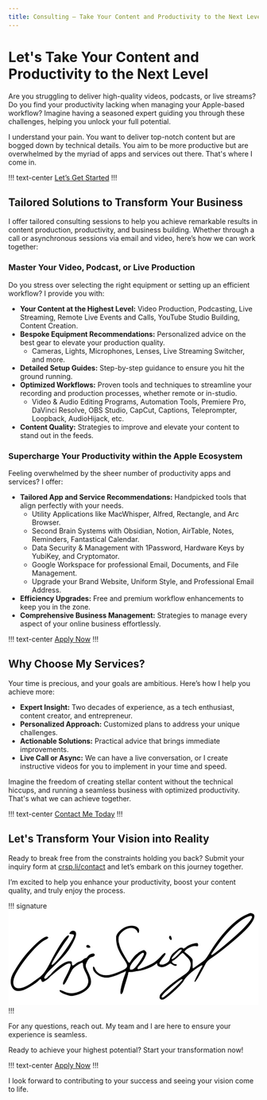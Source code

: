 ```yaml
---
title: Consulting — Take Your Content and Productivity to the Next Level
---
```


# Let's Take Your Content and Productivity to the Next Level

Are you struggling to deliver high-quality videos, podcasts, or live streams? Do you find your productivity lacking when managing your Apple-based workflow? Imagine having a seasoned expert guiding you through these challenges, helping you unlock your full potential.

I understand your pain. You want to deliver top-notch content but are bogged down by technical details. You aim to be more productive but are overwhelmed by the myriad of apps and services out there. That's where I come in.

!!! text-center
<a class="btn" href="https://crsp.li/contact">Let’s Get Started</a>
!!!

## Tailored Solutions to Transform Your Business

I offer tailored consulting sessions to help you achieve remarkable results in content production, productivity, and business building. Whether through a call or asynchronous sessions via email and video, here’s how we can work together:

### Master Your Video, Podcast, or Live Production

Do you stress over selecting the right equipment or setting up an efficient workflow? I provide you with:

- **Your Content at the Highest Level:** Video Production, Podcasting, Live Streaming, Remote Live Events and Calls, YouTube Studio Building, Content Creation.
- **Bespoke Equipment Recommendations:** Personalized advice on the best gear to elevate your production quality.
  - Cameras, Lights, Microphones, Lenses, Live Streaming Switcher, and more.
- **Detailed Setup Guides:** Step-by-step guidance to ensure you hit the ground running.
- **Optimized Workflows:** Proven tools and techniques to streamline your recording and production processes, whether remote or in-studio.
  - Video & Audio Editing Programs, Automation Tools, Premiere Pro, DaVinci Resolve, OBS Studio, CapCut, Captions, Teleprompter, Loopback, AudioHijack, etc.
- **Content Quality:** Strategies to improve and elevate your content to stand out in the feeds.


### Supercharge Your Productivity within the Apple Ecosystem

Feeling overwhelmed by the sheer number of productivity apps and services? I offer:

- **Tailored App and Service Recommendations:** Handpicked tools that align perfectly with your needs.
  - Utility Applications like MacWhisper, Alfred, Rectangle, and Arc Browser.
  - Second Brain Systems with Obsidian, Notion, AirTable, Notes, Reminders, Fantastical Calendar.
  - Data Security & Management with 1Password, Hardware Keys by YubiKey, and Cryptomator.
  - Google Workspace for professional Email, Documents, and File Management.
  - Upgrade your Brand Website, Uniform Style, and Professional Email Address.
- **Efficiency Upgrades:** Free and premium workflow enhancements to keep you in the zone.
- **Comprehensive Business Management:** Strategies to manage every aspect of your online business effortlessly.

!!! text-center
<a class="btn" href="https://crsp.li/contact">Apply Now</a>
!!!

## Why Choose My Services?

Your time is precious, and your goals are ambitious. Here’s how I help you achieve more:

- **Expert Insight:** Two decades of experience, as a tech enthusiast, content creator, and entrepreneur.
- **Personalized Approach:** Customized plans to address your unique challenges.
- **Actionable Solutions:** Practical advice that brings immediate improvements.
- **Live Call or Async:** We can have a live conversation, or I create instructive videos for you to implement in your time and speed.

Imagine the freedom of creating stellar content without the technical hiccups, and running a seamless business with optimized productivity. That's what we can achieve together.

!!! text-center
<a class="btn" href="https://crsp.li/contact">Contact Me Today</a>
!!!

## Let's Transform Your Vision into Reality

Ready to break free from the constraints holding you back? Submit your inquiry form at [crsp.li/contact](https://crsp.li/contact) and let’s embark on this journey together.

I’m excited to help you enhance your productivity, boost your content quality, and truly enjoy the process.

!!! signature
[![Chris Spiegl](/assets/images/other/signature-public-small.png)](https://crsp.li/contact)
!!!

For any questions, reach out. My team and I are here to ensure your experience is seamless.

Ready to achieve your highest potential? Start your transformation now!

!!! text-center
<a class="btn" href="https://crsp.li/contact">Apply Now</a>
!!!

I look forward to contributing to your success and seeing your vision come to life.
